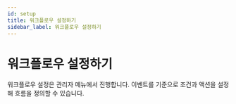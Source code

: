 ```yaml
---
id: setup
title: 워크플로우 설정하기
sidebar_label: 워크플로우 설정하기
---
```


# 워크플로우 설정하기

워크플로우 설정은 관리자 메뉴에서 진행합니다. 이벤트를 기준으로 조건과 액션을 설정해 흐름을 정의할 수 있습니다.
